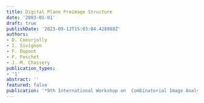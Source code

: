 ```yaml
---
title: Digital Plane Preimage Structure
date: '2003-01-01'
draft: true
publishDate: '2023-09-12T15:03:04.428988Z'
authors:
- D. Coeurjolly
- I. Sivignon
- F. Dupont
- F. Feschet
- J.-M. Chassery
publication_types:
- '1'
abstract: ''
featured: false
publication: '*9th International Workshop on  Combinatorial Image Analysis (IWCIA)*'
---
```


